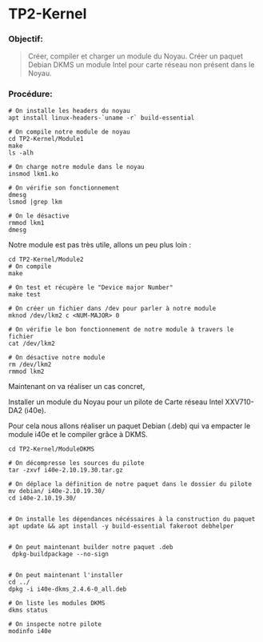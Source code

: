 # TP2-Kernel

### Objectif:

> Créer, compiler et charger un module du Noyau.
> Créer un paquet Debian DKMS un module Intel pour carte réseau non présent dans le Noyau.

### Procédure:

```
# On installe les headers du noyau
apt install linux-headers-`uname -r` build-essential

# On compile notre module de noyau
cd TP2-Kernel/Module1
make
ls -alh

# On charge notre module dans le noyau
insmod lkm1.ko

# On vérifie son fonctionnement
dmesg
lsmod |grep lkm  

# On le désactive
rmmod lkm1
dmesg
```

Notre module est pas très utile, allons un peu plus loin :

```
cd TP2-Kernel/Module2
# On compile
make

# On test et récupère le "Device major Number"
make test

# On créer un fichier dans /dev pour parler à notre module 
mknod /dev/lkm2 c <NUM-MAJOR> 0

# On vérifie le bon fonctionnement de notre module à travers le fichier
cat /dev/lkm2

# On désactive notre module
rm /dev/lkm2
rmmod lkm2
```


Maintenant on va réaliser un cas concret,

Installer un module du Noyau pour un pilote de Carte réseau Intel XXV710-DA2 (i40e).

Pour cela nous allons réaliser un paquet Debian (.deb) qui va empacter le module i40e et le compiler grâce à DKMS.


```
cd TP2-Kernel/ModuleDKMS

# On décompresse les sources du pilote
tar -zxvf i40e-2.10.19.30.tar.gz

# On déplace la définition de notre paquet dans le dossier du pilote
mv debian/ i40e-2.10.19.30/
cd i40e-2.10.19.30/


# On installe les dépendances nécéssaires à la construction du paquet
apt update && apt install -y build-essential fakeroot debhelper


# On peut maintenant builder notre paquet .deb
 dpkg-buildpackage --no-sign


# On peut maintenant l'installer 
cd ../
dpkg -i i40e-dkms_2.4.6-0_all.deb

# On liste les modules DKMS
dkms status

# On inspecte notre pilote
modinfo i40e
```
